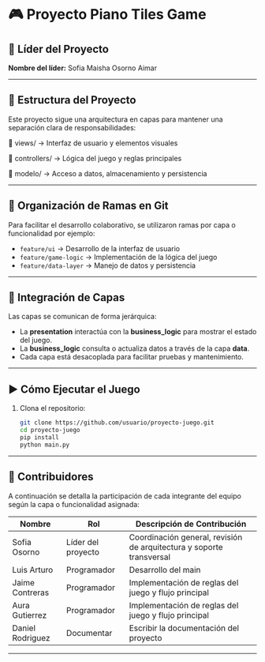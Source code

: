 # 🎮 Proyecto Piano Tiles Game

## 👤 Líder del Proyecto
**Nombre del líder:** Sofia Maisha Osorno Aimar

---

## 🧱 Estructura del Proyecto

Este proyecto sigue una arquitectura en capas para mantener una separación clara de responsabilidades:

📁 views/ → Interfaz de usuario y elementos visuales

📁 controllers/ → Lógica del juego y reglas principales 

📁 modelo/ → Acceso a datos, almacenamiento y persistencia


---

## 🌿 Organización de Ramas en Git

Para facilitar el desarrollo colaborativo, se utilizaron ramas por capa o funcionalidad por ejemplo:

- `feature/ui` → Desarrollo de la interfaz de usuario  
- `feature/game-logic` → Implementación de la lógica del juego  
- `feature/data-layer` → Manejo de datos y persistencia

---

## 🔗 Integración de Capas

Las capas se comunican de forma jerárquica:

- La **presentation** interactúa con la **business_logic** para mostrar el estado del juego.
- La **business_logic** consulta o actualiza datos a través de la capa **data**.
- Cada capa está desacoplada para facilitar pruebas y mantenimiento.

---

## ▶️ Cómo Ejecutar el Juego

1. Clona el repositorio:  
   ```bash
   git clone https://github.com/usuario/proyecto-juego.git
   cd proyecto-juego
   pip install
   python main.py


---

## 👥 Contribuidores

A continuación se detalla la participación de cada integrante del equipo según la capa o funcionalidad asignada:

| Nombre                | Rol       | Descripción de Contribución                                         |
|-----------------------|---------------------------|----------------------------------------------------------------------|
| Sofia Osorno    | Líder del proyecto         | Coordinación general, revisión de arquitectura y soporte transversal |
| Luis Arturo            | Programador      | Desarrollo del main          |
| Jaime Contreras          | Programador          | Implementación de reglas del juego y flujo principal                 |
| Aura Gutierrez       | Programador              | Implementación de reglas del juego y flujo principal             |
| Daniel Rodriguez | Documentar     | Escribir la documentación del proyecto                             |

---

